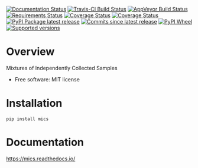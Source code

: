 [![Documentation Status](https://readthedocs.org/projects/mics/badge/?style=flat)](https://readthedocs.org/projects/mics)
[![Travis-CI Build Status](https://travis-ci.org/craabreu/mics.svg?branch=master)](https://travis-ci.org/craabreu/mics)
[![AppVeyor Build Status](https://ci.appveyor.com/api/projects/status/github/craabreu/mics?branch=master&svg=true)](https://ci.appveyor.com/project/craabreu/mics)
[![Requirements Status](https://requires.io/github/craabreu/mics/requirements.svg?branch=master)](https://requires.io/github/craabreu/mics/requirements/?branch=master)
[![Coverage Status](https://coveralls.io/repos/craabreu/mics/badge.svg?branch=master&service=github)](https://coveralls.io/r/craabreu/mics)
[![Coverage Status](https://codecov.io/github/craabreu/mics/coverage.svg?branch=master)](https://codecov.io/github/craabreu/mics)
[![PyPI Package latest release](https://img.shields.io/pypi/v/mics.svg)](https://pypi.python.org/pypi/mics)
[![Commits since latest release](https://img.shields.io/github/commits-since/craabreu/mics/v0.2.0.svg)](https://github.com/craabreu/mics/compare/v0.2.0...master)
[![PyPI Wheel](https://img.shields.io/pypi/wheel/mics.svg)](https://pypi.python.org/pypi/mics)
[![Supported versions](https://img.shields.io/pypi/pyversions/mics.svg)](https://pypi.python.org/pypi/mics)

Overview
========

Mixtures of Independently Collected Samples

* Free software: MIT license

Installation
============

    pip install mics

Documentation
=============

https://mics.readthedocs.io/
